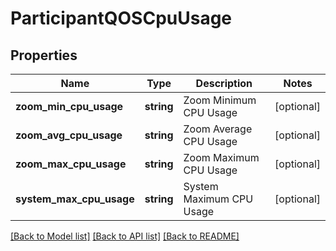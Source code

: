 # ParticipantQOSCpuUsage

## Properties
Name | Type | Description | Notes
------------ | ------------- | ------------- | -------------
**zoom_min_cpu_usage** | **string** | Zoom Minimum CPU Usage | [optional] 
**zoom_avg_cpu_usage** | **string** | Zoom Average CPU Usage | [optional] 
**zoom_max_cpu_usage** | **string** | Zoom Maximum CPU Usage | [optional] 
**system_max_cpu_usage** | **string** | System Maximum CPU Usage | [optional] 

[[Back to Model list]](../README.md#documentation-for-models) [[Back to API list]](../README.md#documentation-for-api-endpoints) [[Back to README]](../README.md)


